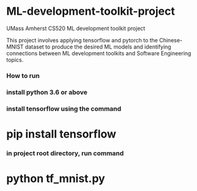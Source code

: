 # ML-development-toolkit-project

UMass Amherst CS520 ML development toolkit project

This project involves applying tensorflow and pytorch to the Chinese-MNIST dataset to produce the desired ML models and identifying connections
between ML development toolkits and Software Engineering topics.

### How to run
### install python 3.6 or above
### install tensorflow using the command 
# pip install tensorflow
### in project root directory, run command 
# python tf_mnist.py

